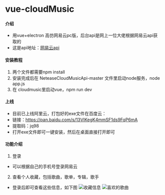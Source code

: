 # vue-cloudMusic

#### 介绍

 - 用vue+electron 高仿网易云pc版，后台api是网上一位大佬根据网易云api获取的
 - 这是api地址：[网易云api](https://binaryify.github.io/NeteaseCloudMusicApi/#/)

#### 安装教程

1. 两个文件都需要npm install
2. 安装完成后在 NeteaseCloudMusicApi-master 文件里启动node服务，node app.js
3. 在 cloudmusic里启动vue，npm run dev

#### 上线

 - 目前已上线阿里云，打包好的exe文件在百度云：
 - 链接：https://pan.baidu.com/s/13VIKegK4mmSF1ds9FqP6mA
 - 提取码：jq98 
 - 打开exe文件即可一键安装，然后在桌面直接打开即可

#### 功能介绍

1. 登录
 - 可以根据自己的手机号登录网易云
2. 查看个人收藏，包括歌曲，歌单，专辑，歌手
 - 登录后即可查看这些信息，如下图
![收藏信息](https://images.gitee.com/uploads/images/2019/0512/231426_dd8b1824_2295938.png "在这里输入图片标题")
![喜欢的歌曲](https://images.gitee.com/uploads/images/2019/0512/231451_e7d75fbe_2295938.png "喜欢.PNG")
